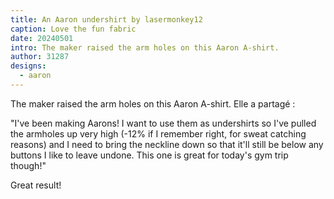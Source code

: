 ```yaml
---
title: An Aaron undershirt by lasermonkey12
caption: Love the fun fabric
date: 20240501
intro: The maker raised the arm holes on this Aaron A-shirt.
author: 31287
designs:
  - aaron
---
```


The maker raised the arm holes on this Aaron A-shirt. Elle a partagé :

"I've been making Aarons!  I want to use them as undershirts so I've pulled the armholes up very high (-12% if I remember right, for sweat catching reasons)  and I need to bring the neckline down so that it'll still be below any buttons I like to leave undone. This one is great for today's gym trip though!"

Great result!

